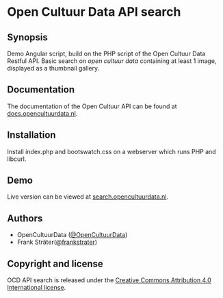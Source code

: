 # Open Cultuur Data API search

## Synopsis

Demo Angular script, build on the PHP script of the Open Cultuur Data Restful API. Basic search on _open cultuur data_ containing at least 1 image, displayed as a thumbnail gallery.

## Documentation

The documentation of the Open Cultuur API can be found at [docs.opencultuurdata.nl](http://docs.opencultuurdata.nl/).

## Installation

Install index.php and bootswatch.css on a webserver which runs PHP and libcurl.

## Demo

Live version can be viewed at [search.opencultuurdata.nl](http://search.opencultuurdata.nl/).

## Authors

* OpenCultuurData ([@OpenCultuurData](https://twitter.com/OpenCultuurData))
* Frank Sträter([@frankstrater](https://twitter.com/frankstrater))

## Copyright and license

OCD API search is released under the  [Creative Commons Attribution 4.0 International license](http://creativecommons.org/licenses/by/4.0/).
